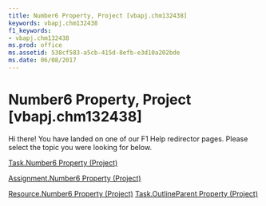 ```yaml
---
title: Number6 Property, Project [vbapj.chm132438]
keywords: vbapj.chm132438
f1_keywords:
- vbapj.chm132438
ms.prod: office
ms.assetid: 538cf583-a5cb-415d-8efb-e3d10a202bde
ms.date: 06/08/2017
---
```



# Number6 Property, Project [vbapj.chm132438]

Hi there! You have landed on one of our F1 Help redirector pages. Please select the topic you were looking for below.

[Task.Number6 Property (Project)](http://msdn.microsoft.com/library/cb3c483e-30bb-53e3-020f-4d431ac4e236%28Office.15%29.aspx)

[Assignment.Number6 Property (Project)](http://msdn.microsoft.com/library/5e124fd9-cbc7-dd94-d744-55d15d1406b1%28Office.15%29.aspx)

[Resource.Number6 Property (Project)](http://msdn.microsoft.com/library/a4094f48-ddac-df9c-3c58-89fa0fb9e57c%28Office.15%29.aspx)
[Task.OutlineParent Property (Project)](http://msdn.microsoft.com/library/54dc7d2a-feb0-da23-5116-decf0f4388e9%28Office.15%29.aspx)

